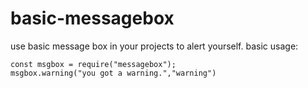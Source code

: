 # basic-messagebox
use basic message box in your projects to alert yourself.
basic usage:
```
const msgbox = require("messagebox");
msgbox.warning("you got a warning.","warning")
```
